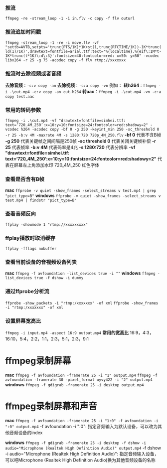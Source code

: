 ### 推流
`ffmpeg -re -stream_loop -1 -i in.flv -c copy -f flv outurl`
### 推流追加时间戳
`ffmpeg -stream_loop -1 -re -i move.flv -vf "settb=AVTB,setpts='trunc(PTS/1K)*1K+st(1,trunc(RTCTIME/1K))-1K*trunc(ld(1)/1K)',drawtext=fontfile=arial.ttf:text='%{localtime}.%{eif\:1M*t-1K*trunc(t*1K)\:d\:3}':fontsize=40:fontcolor=red: x=50: y=50" -vcodec libx264 -r 25 -g 75 -acodec copy -f flv rtmp://xxxxxxx`

### 推流时去除视频或者音频
**去除音频**：`-c:v copy -an`
**去除视频**：`-c:a copy -vn`
例如：
**转h264** : `ffmpeg -i .\cut.mp4 -c:v copy -an cut.h264`
**转aac**：`ffmpeg -i .\cut.mp4 -vn -c:a copy test.aac`

### 常用的转码参数
`ffmpeg -i .\cut.mp4 -vf "drawtext=fontfile=simhei.ttf: text=‘720_4M_250’:x=10:y=10:fontsize=24:fontcolor=red:shadowy=2" -vcodec h264 -acodec copy -bf 0 -g 250 -keyint_min 250 -sc_threshold 0 -r 25 -b:v 4M -maxrate 4M -s 1280:720 720p_4M_250.flv`
**-bf 0** 代表不含B帧
**-g 250** 代表关键帧之间间隔是250帧
**-sc threshold 0** 代表关闭关键帧补偿
**-r 25** 代表帧率
**-b:v 4M** 代表码率是4兆
**-s 1280:720** 代表分辨率
**-vf "drawtext=fontfile=simhei.ttf: text=‘720_4M_250’:x=10:y=10:fontsize=24:fontcolor=red:shadowy=2"**  代表在屏幕左上角添加水印 720_4M_250 红色字体

### 查看是否含有B帧
**mac**
`ffprobe -v quiet -show_frames -select_streams v test.mp4 | grep "pict_type=B"`
**windows**
`ffprobe -v quiet -show_frames -select_streams v test.mp4 | findstr "pict_type=B"`

### 查看音频反向
`ffplay -showmode 1 "rtmp://xxxxxxxxx"`
### ffplay播放时取消缓存
`ffplay -fflags nobuffer`

### 查看当前设备的音视频设备列表
**mac**
`ffmpeg -f avfoundation -list_devices true -i ""`
**windows**
`ffmpeg -list_devices true -f dshow -i dummy`

### 通过ffprobe分析流
`ffprobe -show_packets -i "rtmp:/xxxxxxx" -of xml`
`ffprobe -show_frames -i "rtmp:/xxxxxxx" -of xml`

### 设置屏幕宽高比
`ffmpeg -i input.mp4 -aspect 16:9 output.mp4`
**常用的宽高比** 16:9，4:3，16:10，5:4，2:2，1:1，2:3，5:1，2:3，9:1
# ffmpeg录制屏幕
**mac**
`ffmpeg -f avfoundation -framerate 25 -i "1" output.mp4`
`ffmpeg -f avfoundation -framerate 30 -pixel_format uyvy422 -i "2" output.mp4`
**windows**
`ffmpeg -f gdigrab -framerate 25 -i desktop output.mp4`

# ffmpeg录制屏幕和声音
**mac**
`ffmpeg -f avfoundation -framerate 25 -i "1:0" -f avfoundation -i ":0" output.mp4`
-f avfoundation -i ":0": 指定音频输入为默认设备，可以改为其他音频设备的index

**windows**
`ffmpeg -f gdigrab -framerate 25 -i desktop -f dshow -i audio="Microphone (Realtek High Definition Audio)" output.mp4`
-f dshow -i audio="Microphone (Realtek High Definition Audio)": 指定音频输入设备，可以吧Microphone (Realtek High Definition Audio)换为其他音频设备的名称
<!--stackedit_data:
eyJoaXN0b3J5IjpbLTE5MjM2NTg0Niw3MzA5OTgxMTZdfQ==
-->